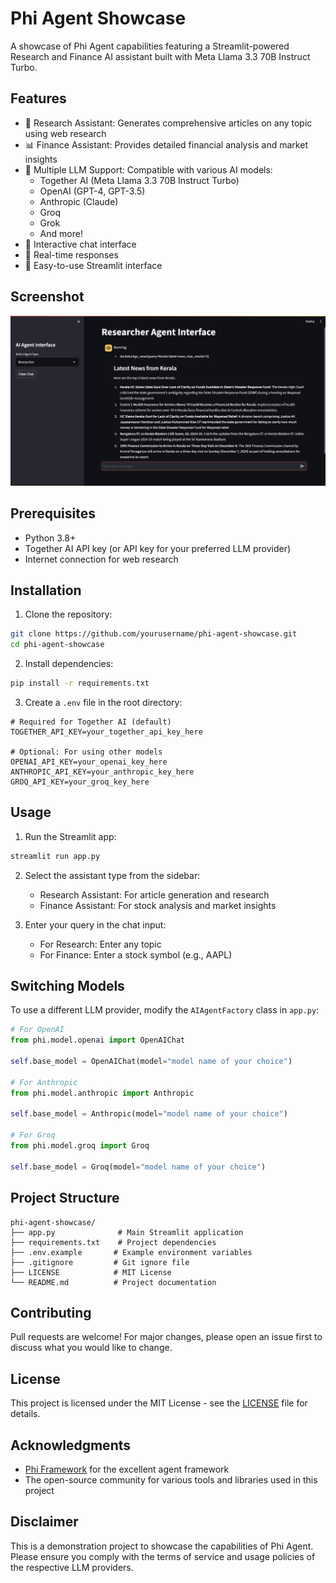 # Phi Agent Showcase
A showcase of Phi Agent capabilities featuring a Streamlit-powered Research and Finance AI assistant built with Meta Llama 3.3 70B Instruct Turbo.

## Features
- 📰 Research Assistant: Generates comprehensive articles on any topic using web research
- 📊 Finance Assistant: Provides detailed financial analysis and market insights
- 🤖 Multiple LLM Support: Compatible with various AI models:
  - Together AI (Meta Llama 3.3 70B Instruct Turbo)
  - OpenAI (GPT-4, GPT-3.5)
  - Anthropic (Claude)
  - Groq
  - Grok
  - And more!
- 💬 Interactive chat interface
- 🔄 Real-time responses
- 🎯 Easy-to-use Streamlit interface

## Screenshot
![Phi Agent Showcase](https://raw.githubusercontent.com/lesteroliver911/phi-agent-showcase/refs/heads/main/phi-agent-screenshot.png)

## Prerequisites
- Python 3.8+
- Together AI API key (or API key for your preferred LLM provider)
- Internet connection for web research

## Installation

1. Clone the repository:
```bash
git clone https://github.com/yourusername/phi-agent-showcase.git
cd phi-agent-showcase
```

2. Install dependencies:
```bash
pip install -r requirements.txt
```

3. Create a `.env` file in the root directory:
```env
# Required for Together AI (default)
TOGETHER_API_KEY=your_together_api_key_here

# Optional: For using other models
OPENAI_API_KEY=your_openai_key_here
ANTHROPIC_API_KEY=your_anthropic_key_here
GROQ_API_KEY=your_groq_key_here
```

## Usage

1. Run the Streamlit app:
```bash
streamlit run app.py
```

2. Select the assistant type from the sidebar:
   - Research Assistant: For article generation and research
   - Finance Assistant: For stock analysis and market insights

3. Enter your query in the chat input:
   - For Research: Enter any topic
   - For Finance: Enter a stock symbol (e.g., AAPL)

## Switching Models

To use a different LLM provider, modify the `AIAgentFactory` class in `app.py`:

```python
# For OpenAI
from phi.model.openai import OpenAIChat

self.base_model = OpenAIChat(model="model name of your choice")

# For Anthropic
from phi.model.anthropic import Anthropic

self.base_model = Anthropic(model="model name of your choice")

# For Groq
from phi.model.groq import Groq

self.base_model = Groq(model="model name of your choice")
```

## Project Structure
```
phi-agent-showcase/
├── app.py              # Main Streamlit application
├── requirements.txt    # Project dependencies
├── .env.example       # Example environment variables
├── .gitignore         # Git ignore file
├── LICENSE            # MIT License
└── README.md          # Project documentation
```

## Contributing
Pull requests are welcome! For major changes, please open an issue first to discuss what you would like to change.

## License
This project is licensed under the MIT License - see the [LICENSE](LICENSE) file for details.

## Acknowledgments
- [Phi Framework](https://github.com/phidatahq/phidata) for the excellent agent framework
- The open-source community for various tools and libraries used in this project

## Disclaimer
This is a demonstration project to showcase the capabilities of Phi Agent. Please ensure you comply with the terms of service and usage policies of the respective LLM providers.
